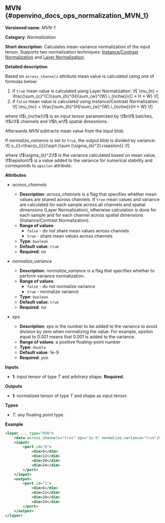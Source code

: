 ## MVN <a name="MVN"></a> {#openvino_docs_ops_normalization_MVN_1}

**Versioned name**: *MVN-1*

**Category**: *Normalization*

**Short description**: Calculates mean-variance normalization of the input tensor. Supports two normalization techniques: [Instance/Contrast Normalization](https://arxiv.org/abs/1607.08022) and [Layer Normalization](https://arxiv.org/abs/1607.06450).

**Detailed description**

Based on `across_channels` attribute mean value is calculated using one of formulas below:

1. if `true` mean value is calculated using Layer Normalization:
\f[
\mu_{n} = \frac{\sum_{c}^{C}\sum_{h}^{H}\sum_{w}^{W} i_{nchw}}{C * H * W}
\f]
2. if `false` mean value is calculated using Instance/Contrast Normalization:
\f[
\mu_{nc} = \frac{\sum_{h}^{H}\sum_{w}^{W} i_{nchw}}{H * W}
\f]

where \f$i_{nchw}\f$ is an input tensor parametrized by \f$n\f$ batches, \f$c\f$ channels and \f$h,w\f$ spatial dimesnions.

Afterwards *MVN* subtracts mean value from the input blob.

If *normalize_variance* is set to `true`, the output blob is divided by variance:
\f[
o_{i}=\frac{o_{i}}{\sqrt {\sum {\sigma_{k}^2}+\epsilon}}
\f]

where \f$\sigma_{k}^2\f$ is the variance calculated based on mean value, \f$\epsilon\f$ is a value added to the variance for numerical stability and corresponds to `epsilon` attribute.

**Attributes**

* *across_channels*

  * **Description**: *across_channels* is a flag that specifies whether mean values are shared across channels. If `true` mean values and variance are calculated for each sample across all channels and spatial dimensions (Layer Normalization), otherwise calculation is done for each sample and for each channel across spatial dimensions (Instance/Contrast Normalization).
  * **Range of values**:
    * `false` - do not share mean values across channels
    * `true` - share mean values across channels
  * **Type**: `boolean`
  * **Default value**: `true`
  * **Required**: *no*

* *normalize_variance*

  * **Description**: *normalize_variance* is a flag that specifies whether to perform variance normalization.
  * **Range of values**:
    * `false` - do not normalize variance
    * `true` - normalize variance
  * **Type**: `boolean`
  * **Default value**: `true`
  * **Required**: *no*

* *eps*

  * **Description**: *eps* is the number to be added to the variance to avoid division by zero when normalizing the value. For example, *epsilon* equal to 0.001 means that 0.001 is added to the variance.
  * **Range of values**: a positive floating-point number
  * **Type**: `double`
  * **Default value**: 1e-9
  * **Required**: *yes*

**Inputs**

* **1**: input tensor of type *T* and arbitrary shape. **Required.**

**Outputs**

* **1**: normalized tensor of type *T* and shape as input tensor.

**Types**

* *T*: any floating point type.

**Example**

```xml
<layer ... type="MVN">
    <data across_channels="true" eps="1e-9" normalize_variance="true"/>
    <input>
        <port id="0">
            <dim>6</dim>
            <dim>12</dim>
            <dim>10</dim>
            <dim>24</dim>
        </port>
    </input>
    <output>
        <port id="2">
            <dim>6</dim>
            <dim>12</dim>
            <dim>10</dim>
            <dim>24</dim>
        </port>
    </output>
</layer>
```